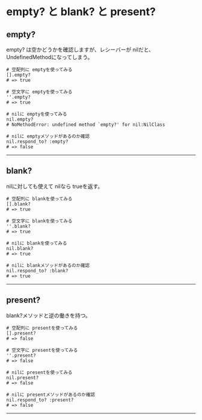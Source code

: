 # empty? と blank? と present?
## empty?
empty? は空かどうかを確認しますが、レシーバーが nilだと、UndefinedMethodになってしまう。
~~~
# 空配列に emptyを使ってみる
[].empty?
# => true

# 空文字に emptyを使ってみる
''.empty?
# => true

# nilに emptyを使ってみる
nil.empty?
# NoMethodError: undefined method `empty?' for nil:NilClass

# nilに emptyメソッドがあるのか確認
nil.respond_to? :empty?
# => false
~~~
***

## blank?
nilに対しても使えて nilなら trueを返す。
~~~
# 空配列に blankを使ってみる
[].blank?
# => true

# 空文字に blankを使ってみる
''.blank?
# => true

# nilに blankを使ってみる
nil.blank?
# => true

# nilに blankメソッドがあるのか確認
nil.respond_to? :blank?
# => true
~~~
***

## present?
blank?メソッドと逆の働きを持つ。
~~~
# 空配列に presentを使ってみる
[].present?
# => false

# 空文字に presentを使ってみる
''.present?
# => false

# nilに presentを使ってみる
nil.present?
# => false

# nilに presentメソッドがあるのか確認
nil.respond_to? :present?
# => false
~~~
***
